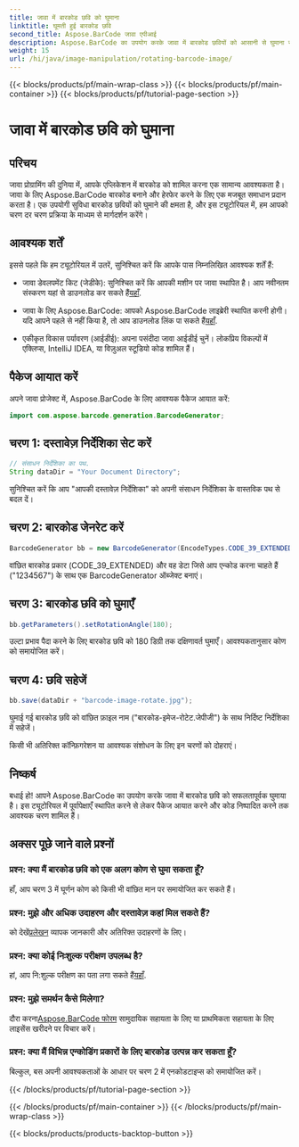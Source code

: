 ```yaml
---
title: जावा में बारकोड छवि को घुमाना
linktitle: घूमती हुई बारकोड छवि
second_title: Aspose.BarCode जावा एपीआई
description: Aspose.BarCode का उपयोग करके जावा में बारकोड छवियों को आसानी से घुमाना सीखें। जावा डेवलपर्स के लिए एक व्यापक चरण-दर-चरण मार्गदर्शिका।
weight: 15
url: /hi/java/image-manipulation/rotating-barcode-image/
---
```


{{< blocks/products/pf/main-wrap-class >}}
{{< blocks/products/pf/main-container >}}
{{< blocks/products/pf/tutorial-page-section >}}

# जावा में बारकोड छवि को घुमाना


## परिचय

जावा प्रोग्रामिंग की दुनिया में, आपके एप्लिकेशन में बारकोड को शामिल करना एक सामान्य आवश्यकता है। जावा के लिए Aspose.BarCode बारकोड बनाने और हेरफेर करने के लिए एक मजबूत समाधान प्रदान करता है। एक उपयोगी सुविधा बारकोड छवियों को घुमाने की क्षमता है, और इस ट्यूटोरियल में, हम आपको चरण दर चरण प्रक्रिया के माध्यम से मार्गदर्शन करेंगे।

## आवश्यक शर्तें

इससे पहले कि हम ट्यूटोरियल में उतरें, सुनिश्चित करें कि आपके पास निम्नलिखित आवश्यक शर्तें हैं:

-  जावा डेवलपमेंट किट (जेडीके): सुनिश्चित करें कि आपकी मशीन पर जावा स्थापित है। आप नवीनतम संस्करण यहां से डाउनलोड कर सकते हैं[यहाँ](https://www.oracle.com/java/technologies/javase-downloads.html).

- जावा के लिए Aspose.BarCode: आपको Aspose.BarCode लाइब्रेरी स्थापित करनी होगी। यदि आपने पहले से नहीं किया है, तो आप डाउनलोड लिंक पा सकते हैं[यहाँ](https://releases.aspose.com/barcode/java/).

- एकीकृत विकास पर्यावरण (आईडीई): अपना पसंदीदा जावा आईडीई चुनें। लोकप्रिय विकल्पों में एक्लिप्स, IntelliJ IDEA, या विज़ुअल स्टूडियो कोड शामिल हैं।

## पैकेज आयात करें

अपने जावा प्रोजेक्ट में, Aspose.BarCode के लिए आवश्यक पैकेज आयात करें:

```java
import com.aspose.barcode.generation.BarcodeGenerator;
```

## चरण 1: दस्तावेज़ निर्देशिका सेट करें

```java
// संसाधन निर्देशिका का पथ.
String dataDir = "Your Document Directory";
```

सुनिश्चित करें कि आप "आपकी दस्तावेज़ निर्देशिका" को अपनी संसाधन निर्देशिका के वास्तविक पथ से बदल दें।

## चरण 2: बारकोड जेनरेट करें

```java
BarcodeGenerator bb = new BarcodeGenerator(EncodeTypes.CODE_39_EXTENDED, "1234567");
```

वांछित बारकोड प्रकार (CODE_39_EXTENDED) और वह डेटा जिसे आप एन्कोड करना चाहते हैं ("1234567") के साथ एक BarcodeGenerator ऑब्जेक्ट बनाएं।

## चरण 3: बारकोड छवि को घुमाएँ

```java
bb.getParameters().setRotationAngle(180);
```

उल्टा प्रभाव पैदा करने के लिए बारकोड छवि को 180 डिग्री तक दक्षिणावर्त घुमाएँ। आवश्यकतानुसार कोण को समायोजित करें।

## चरण 4: छवि सहेजें

```java
bb.save(dataDir + "barcode-image-rotate.jpg");
```

घुमाई गई बारकोड छवि को वांछित फ़ाइल नाम ("बारकोड-इमेज-रोटेट.जेपीजी") के साथ निर्दिष्ट निर्देशिका में सहेजें।

किसी भी अतिरिक्त कॉन्फ़िगरेशन या आवश्यक संशोधन के लिए इन चरणों को दोहराएं।

## निष्कर्ष

बधाई हो! आपने Aspose.BarCode का उपयोग करके जावा में बारकोड छवि को सफलतापूर्वक घुमाया है। इस ट्यूटोरियल में पूर्वापेक्षाएँ स्थापित करने से लेकर पैकेज आयात करने और कोड निष्पादित करने तक आवश्यक चरण शामिल हैं।

## अक्सर पूछे जाने वाले प्रश्नों

### प्रश्न: क्या मैं बारकोड छवि को एक अलग कोण से घुमा सकता हूँ?
हाँ, आप चरण 3 में घूर्णन कोण को किसी भी वांछित मान पर समायोजित कर सकते हैं।

### प्रश्न: मुझे और अधिक उदाहरण और दस्तावेज़ कहां मिल सकते हैं?
 को देखें[प्रलेखन](https://reference.aspose.com/barcode/java/) व्यापक जानकारी और अतिरिक्त उदाहरणों के लिए।

### प्रश्न: क्या कोई निःशुल्क परीक्षण उपलब्ध है?
 हां, आप नि:शुल्क परीक्षण का पता लगा सकते हैं[यहाँ](https://releases.aspose.com/).

### प्रश्न: मुझे समर्थन कैसे मिलेगा?
 दौरा करना[Aspose.BarCode फोरम](https://forum.aspose.com/c/barcode/13) सामुदायिक सहायता के लिए या प्राथमिकता सहायता के लिए लाइसेंस खरीदने पर विचार करें।

### प्रश्न: क्या मैं विभिन्न एन्कोडिंग प्रकारों के लिए बारकोड उत्पन्न कर सकता हूँ?
बिल्कुल, बस अपनी आवश्यकताओं के आधार पर चरण 2 में एनकोडटाइप्स को समायोजित करें।

{{< /blocks/products/pf/tutorial-page-section >}}

{{< /blocks/products/pf/main-container >}}
{{< /blocks/products/pf/main-wrap-class >}}

{{< blocks/products/products-backtop-button >}}
